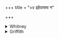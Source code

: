 +++
title = "०४ इहेदसाथ न"

+++

<details><summary>Whitney</summary>

### Translation
4. May ye be just here; may ye not go away (*parás*); may an active  
herdsman (*gopā́*), lord of prosperity, drive you hither; do ye, with  
\[your\] desires, \[attend\] upon (?) his desire; let all the gods  
conduct you together hither.

### Notes
The translation implies emendation in **d** of *-yantu* to *-nayantu*,  
as called for by both meter and sense, and also the addition of a verb,  
*sta* or *ita*, at end of **c**, for a like reason. If, as seems very  
probable, the verse is originally addressed to kine, *kāmínīs* in **c**  
is quite natural; if not, we may regard *viśas* as understood: the sense  
is 'be your desires subject to his.' Ppp. has a different reading:  
*asmāi vaṣ kāmā upa kāminīr viśve devā upasatyām iha.* The comm. regards  
*kāminīs* as addressed throughout, and explains it finally as meaning  
*striyaḥ gāvaḥ* (perhaps the text is defective or incorrect; the general  
explanation of the verse implies *striyaḥ*). The comm. reads *puras* for  
*paras* in **a**, and in **b** divides *īryas*, deriving it from root  
*īr*, and rendering it *mārgaprerakas* ⌊*pada* has *íryas*⌋. The Anukr.  
calls for 11 + 11: 9 + 11 = 42 syllables, and strictly requires at the  
end *-i-antu;* but no inference as to a difference of reading is to be  
drawn from this. ⌊Ppp. combines in **b** *vājat.*—Weber says: "*asmāi*  
diesem, dem Hausherrn, *kāmāya* zu Liebe; oder gehört *asmāi* zu  
*kāmāya* selbst?"⌋
</details>

<details><summary>Griffith</summary>

Here, verily, may you stay: go ye no farther. The strong Herd, Lord of Increase, drive you hither! To please this man may all the Gods together come unto you and be as dames who love him.
</details>
